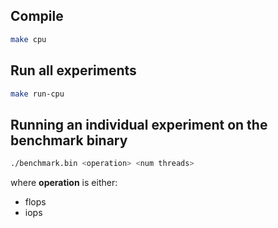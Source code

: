## Compile

```bash
make cpu
```
	
## Run all experiments

```bash
make run-cpu
```
	
## Running an individual experiment on the benchmark binary

```bash
./benchmark.bin <operation> <num threads>
```
where __operation__ is either:
* flops
* iops